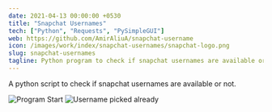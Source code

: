 ```yaml
---
date: 2021-04-13 00:00:00 +0530
title: "Snapchat Usernames"
tech: ["Python", "Requests", "PySimpleGUI"]
web: https://github.com/AmirAliuA/snapchat-username
icon: /images/work/index/snapchat-usernames/snapchat-logo.png
slug: snapchat-usernames
tagline: Python program to check if snapchat usernames are available or not
---
```


A python script to check if snapchat usernames are available or not.

![Program Start](/images/work/index/snapchat-usernames/su-start.png)
![Username picked already](/images/work/index/snapchat-usernames/su-result.png)
